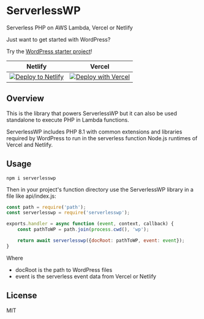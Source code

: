 # ServerlessWP
Serverless PHP on AWS Lambda, Vercel or Netlify

Just want to get started with WordPress?

Try the [WordPress starter project](https://github.com/mitchmac/serverlesswp)!

| Netlify | Vercel |
| --- | --- |
| [![Deploy to Netlify](https://www.netlify.com/img/deploy/button.svg)](https://app.netlify.com/start/deploy?repository=https://github.com/mitchmac/serverlesswp) |[![Deploy with Vercel](https://vercel.com/button)](https://vercel.com/new/clone?repository-url=https%3A%2F%2Fgithub.com%2Fmitchmac%2Fserverlesswp) |


## Overview

This is the library that powers ServerlessWP but it can also be used standalone to execute PHP in Lambda functions.

ServerlessWP includes PHP 8.1 with common extensions and libraries required by WordPress to run in the serverless function Node.js runtimes of Vercel and Netlify.

## Usage
```
npm i serverlesswp
```

Then in your project's function directory use the ServerlessWP library in a file like api/index.js:

```javascript
const path = require('path');
const serverlesswp = require('serverlesswp');

exports.handler = async function (event, context, callback) {
    const pathToWP = path.join(process.cwd(), 'wp');

    return await serverlesswp({docRoot: pathToWP, event: event});
}
```

Where

* docRoot is the path to WordPress files
* event is the serverless event data from Vercel or Netlify

## License
MIT
